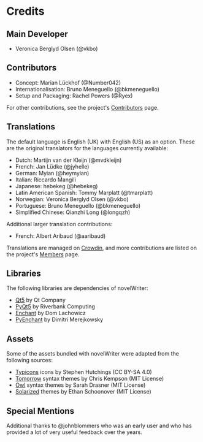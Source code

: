# Credits

## Main Developer

* Veronica Berglyd Olsen (@vkbo)

## Contributors

* Concept: Marian Lückhof (@Number042)
* Internationalisation: Bruno Meneguello (@bkmeneguello)
* Setup and Packaging: Rachel Powers (@Ryex)

For other contributions, see the project's [Contributors](https://github.com/vkbo/novelWriter/graphs/contributors) page.

## Translations

The default language is English (UK) with English (US) as an option. These are the original
translators for the languages currently available:

* Dutch: Martijn van der Kleijn (@mvdkleijn)
* French: Jan Lüdke (@jyhelle)
* German: Myian (@heymyian)
* Italian: Riccardo Mangili
* Japanese: hebekeg (@hebekeg)
* Latin American Spanish: Tommy Marplatt (@tmarplatt)
* Norwegian: Veronica Berglyd Olsen (@vkbo)
* Portuguese: Bruno Meneguello (@bkmeneguello)
* Simplified Chinese: Qianzhi Long (@longqzh)

Additional larger translation contributions:

* French: Albert Aribaud (@aaribaud)

Translations are managed on [Crowdin](https://crowdin.com/project/novelwriter), and more
contributions are listed on the project's [Members](https://crowdin.com/project/novelwriter/members) page.

## Libraries

The following libraries are dependencies of novelWriter:

* [Qt5](https://www.qt.io) by Qt Company
* [PyQt5](https://www.riverbankcomputing.com/software/pyqt) by Riverbank Computing
* [Enchant](https://abiword.github.io/enchant) by Dom Lachowicz
* [PyEnchant](https://pyenchant.github.io/pyenchant) by Dimitri Merejkowsky

## Assets

Some of the assets bundled with novelWriter were adapted from the following sources:

* [Typicons](https://github.com/stephenhutchings/typicons.font) icons by Stephen Hutchings (CC BY-SA 4.0)
* [Tomorrow](https://github.com/chriskempson/base16) syntax themes by Chris Kempson (MIT License)
* [Owl](https://github.com/sdras/night-owl-vscode-theme) syntax themes by Sarah Drasner (MIT License)
* [Solarized](https://github.com/altercation/solarized) themes by Ethan Schoonover (MIT License)

## Special Mentions

Additional thanks to @johnblommers who was an early user and who has provided a lot of very useful
feedback over the years.
